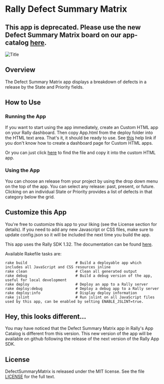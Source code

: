Rally Defect Summary Matrix
============

## This app is deprecated. Please use the new Defect Summary Matrix board on our app-catalog [here](https://github.com/RallyApps/app-catalog/tree/master/src/apps/defectsummarymatrix).

![Title](https://raw.github.com/RallyApps/DefectSummaryMatrix/master/screenshots/title-screenshot.png)

## Overview

The Defect Summary Matrix app displays a breakdown of defects in a release by the State and Priority fields. 

## How to Use

### Running the App

If you want to start using the app immediately, create an Custom HTML app on your Rally dashboard. Then copy App.html from the deploy folder into the HTML text area. That's it, it should be ready to use. See [this](http://www.rallydev.com/help/use_apps#create) help link if you don't know how to create a dashboard page for Custom HTML apps.

Or you can just click [here](https://raw.github.com/RallyApps/DefectSummaryMatrix/master/deploy/App.html) to find the file and copy it into the custom HTML app.

### Using the App

You can choose an release from your project by using the drop down menu on the top of the app. You can select any release: past, present, or future. Clicking on an individual State or Priority provides a list of defects in that category below the grid.

## Customize this App

You're free to customize this app to your liking (see the License section for details). If you need to add any new Javascript or CSS files, make sure to update config.json so it will be included the next time you build the app.

This app uses the Rally SDK 1.32. The documentation can be found [here](http://developer.rallydev.com/help/app-sdk). 

Available Rakefile tasks are:

    rake build                      # Build a deployable app which includes all JavaScript and CSS resources inline
    rake clean                      # Clean all generated output
    rake debug                      # Build a debug version of the app, useful for local development
    rake deploy                     # Deploy an app to a Rally server
    rake deploy:debug               # Deploy a debug app to a Rally server
    rake deploy:info                # Display deploy information
    rake jslint                     # Run jslint on all JavaScript files used by this app, can be enabled by setting ENABLE_JSLINT=true.

## Hey, this looks different...

You may have noticed that the Defect Summary Matrix app in Rally's App Catalog is different from this version.  This new version of the app will be available on github following the release of the next version of the Rally App SDK.

## License

DefectSummaryMatrix is released under the MIT license. See the file [LICENSE](https://raw.github.com/RallyApps/DefectSummaryMatrix/master/LICENSE) for the full text.
